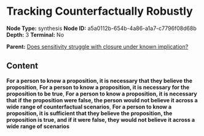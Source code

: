 # Tracking Counterfactually Robustly

**Node Type:** synthesis
**Node ID:** a5a0112b-654b-4a86-a1a7-c7796f08d68b
**Depth:** 3
**Terminal:** No

**Parent:** [Does sensitivity struggle with closure under known implication?](does-sensitivity-struggle-with-closure-under-known-implication.md)

## Content

**For a person to know a proposition, it is necessary that they believe the proposition**, **For a person to know a proposition, it is necessary for the proposition to be true**, **For a person to know a proposition, it is necessary that if the proposition were false, the person would not believe it across a wide range of counterfactual scenarios**, **For a person to know a proposition, it is sufficient that they believe the proposition, the proposition is true, and if it were false, they would not believe it across a wide range of scenarios**
